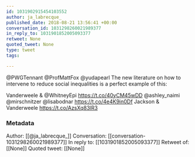 ```yaml
---
id: 1031902915454103552
author: ja_labrecque_
published_date: 2018-08-21 13:56:41 +00:00
conversation_id: 1031298260021989377
in_reply_to: 1031901852005093377
retweet: None
quoted_tweet: None
type: tweet
tags:

---
```


@PWGTennant @ProfMattFox @yudapearl The new literature on how to intervene to reduce social inequalities is a perfect example of this:

Vanderweele &amp; @WhitneyEpi https://t.co/40yCM45wDD
@ashley_naimi @mirschnitzer @lisabodnar https://t.co/4e4K9in0Df
Jackson &amp; Vanderweele https://t.co/AzsXq83lR3

### Metadata

Author: [[@ja_labrecque_]]
Conversation: [[conversation-1031298260021989377]]
In reply to: [[1031901852005093377]]
Retweet of: [[None]]
Quoted tweet: [[None]]
